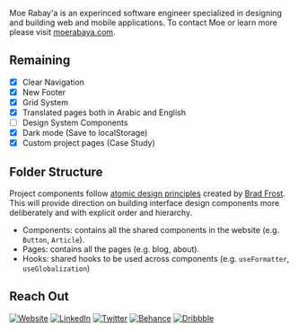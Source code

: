Moe Rabay'a is an experinced software engineer specialized in designing and building web and mobile applications. To contact Moe or learn more please visit [moerabaya.com](https://moerabaya.com/).

## Remaining

- [x] Clear Navigation
- [x] New Footer
- [x] Grid System
- [x] Translated pages both in Arabic and English
- [ ] Design System Components
- [x] Dark mode (Save to localStorage)
- [x] Custom project pages (Case Study)

## Folder Structure

Project components follow [atomic design principles](https://atomicdesign.bradfrost.com/chapter-2/#:~:text=Atomic%20design%20is%20atoms%2C%20molecules,parts%20at%20the%20same%20time.) created by [Brad Frost](https://bradfrost.com/). This will provide direction on building interface design components more deliberately and with explicit order and hierarchy.

- Components: contains all the shared components in the website (e.g. `Button`, `Article`).
- Pages: contains all the pages (e.g. blog, about).
- Hooks: shared hooks to be used across components (e.g. `useFormatter`, `useGlobalization`)

## Reach Out

<p>
      <a href="https://moerabaya.com/" target="_blank"><img alt="Website" src="https://img.shields.io/badge/-Website-ea953a?style=flat-square&logo=WindowsTerminal&logoColor=whitewhite"></a>
      <a href="https://www.linkedin.com/in/moerabaya" target="_blank"><img alt="LinkedIn" src="https://img.shields.io/badge/-LinkedIn-0077B5?style=flat-square&logo=Linkedin&logoColor=white"></a>
      <a href="https://twitter.com/moerabaya_" target="_blank"><img alt="Twitter" src="https://img.shields.io/badge/-Twitter-1A8CD8?style=flat-square&logo=Twitter&logoColor=white"></a>
      <a href="https://www.behance.net/moerabaya" target="_blank"><img alt="Behance" src="https://img.shields.io/badge/-Behance-1769FF?style=flat-square&logo=Behance&logoColor=white"></a>
      <a href="https://dribbble.com/moerabaya" target="_blank"><img alt="Dribbble" src="https://img.shields.io/badge/-Dribbble-EA4C89?style=flat-square&logo=Dribbble&logoColor=white"></a>
 </p>
